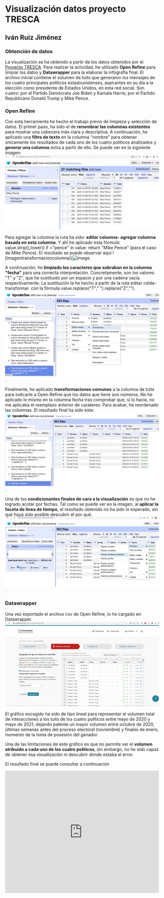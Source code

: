 # Visualización datos proyecto TRESCA

## Iván Ruiz Jiménez

### Obtención de datos
La visualización se ha obtenido a partir de los datos obtenidos por el [Proyecto TRESCA](https://github.com/flowsta/nebrija-2021/blob/main/data/tendencias-millonarias-nebrija.csv). Para realizar la actividad, he utilizado **Open Refine** para limpiar los datos y **Datawrapper** para la elaborar la infografía final.
El archivo inicial contiene el volumen de tuits que generaron los mensajes de los cuatro principales políticos estadounidenses, aspirantes en su día a la elección como presidente de Estados Unidos, en esta red social. Son cuatro: por el Partido Demócrata Joe Biden y Kamala Harris; por el Partido Republicano Donald Trump y Mike Pence.

### Open Refine
Con esta herramienta he hecho el trabajo previo de limpieza y selección de datos.
El primer paso, ha sido el de **renombrar las columnas existentes** para mostrar una cabecera más clara y descriptiva.
A continuación, he aplicado una **filtro de texto** en la columna "nombre" para obtener únicamente los resultados de cada uno de los cuatro políticos analizados y **generar una columna** extra a partir de ello. Se puede ver en la siguiente imagen: ![imagendefiltrotexto](https://github.com/ivanruizjimenez/actividades-ivan-ruiz/blob/main/ad-3-ivan-ruiz/img/filtro-texto-politico.jpg?raw=true)

Para agregar la columna la ruta ha sido: **editar columna- agregar columna basada en esta columna**. Y ahí he aplicado esta fórmula: value.strip(),lower() if ="pence" in value: return "Mike Pence" (para el caso de Mike Pence). El resultado se puede observar aquí ![imagentransformacioncolumna](![image](https://user-images.githubusercontent.com/93736400/143780828-d16304d7-ca64-4e1d-9b40-4f6b29d3c725.png).

A continuación, he **limpiado los caracteres que sobraban en la columna "fecha"** para una correcta interpretación. Concretamente, son los valores "T" y "Z", que he sustituido por un espacio y por una cadena vacía respectivamente. La sustitución la he hecho a partir de la ruta editar celda-transformar. con la fórmula value.replace("T"," ").replace("Z",""). ![imagenreemplazarvalores](https://github.com/ivanruizjimenez/actividades-ivan-ruiz/blob/main/ad-3-ivan-ruiz/img/reemplazo-valores.jpg?raw=true).

Finalmente, he aplicado **transformaciones comunes** a la columna de tuits para indicarle a Open Refine que los datos que tiene son números. No he aplicado lo mismo en la columna fecha tras comprobar que, si lo hacía, no me aplicaba el reemplazo anterior de carateres. Para acabar, he reordenado las columnas. El resultado final ha sido este: ![imagenresultadoopenrefine](https://github.com/ivanruizjimenez/actividades-ivan-ruiz/blob/main/ad-3-ivan-ruiz/img/resultado-open-refine.jpg?raw=true).

Una de los **condicionantes finales de cara a la visualización** es que no he logrado acotar por fechas. Tal como se puede ver en la imagen, al **aplicar la faceta de línea de tiempo**, el resultado obtenido no ha sido lo esperado, sin que haya sido posible descubrir el por qué. ![imagenfacetalineatiempo](https://github.com/ivanruizjimenez/actividades-ivan-ruiz/blob/main/ad-3-ivan-ruiz/img/faceta-linea-tiempo.jpg?raw=true).


### Datawrapper
Una vez exportado el archivo csv de Open Refine, lo he cargado en Datawrapper. ![imagendatawrapper](https://github.com/ivanruizjimenez/actividades-ivan-ruiz/blob/main/ad-3-ivan-ruiz/img/carga-datawrapper.jpg?raw=true)

El gráfico escogido ha sido de tipo lineal para representar el volumen total de interacciones a los tuits de los cuatro políticos entre mayo de 2020 y mayo de 2021, dejando patente un mayor volumen entre octubre de 2020, últimas semanas antes del proceso electoral (noviembre) y finales de enero, momento de la toma de posesión del ganador.

Una de las limitaciones de este gráfico es que no permite ver el **volumen atribuido a cada uno de los cuatro políticos**, sin embargo, no he sido capaz de obtener esa visualización ni descubrir dónde estaba el error. 

El resultado final se puede consultar a continuación 

<iframe title="Las elecciones de EEUU en Twitter" aria-label="Interactive line chart" id="datawrapper-chart-5ROEQ" src="https://datawrapper.dwcdn.net/5ROEQ/3/" scrolling="no" frameborder="0" style="width: 0; min-width: 100% !important; border: none;" height="400"></iframe><script type="text/javascript">!function(){"use strict";window.addEventListener("message",(function(e){if(void 0!==e.data["datawrapper-height"]){var t=document.querySelectorAll("iframe");for(var a in e.data["datawrapper-height"])for(var r=0;r<t.length;r++){if(t[r].contentWindow===e.source)t[r].style.height=e.data["datawrapper-height"][a]+"px"}}}))}();
</script>
